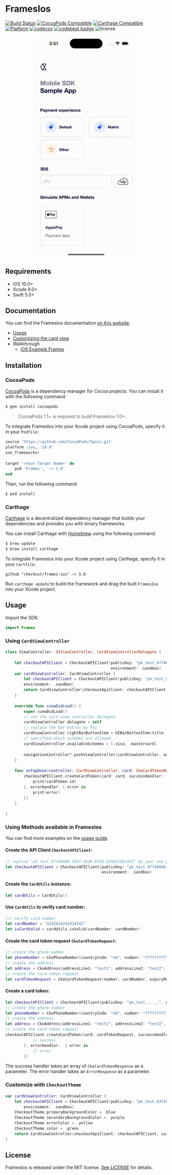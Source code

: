 # FramesIos

[![Build Status](https://travis-ci.org/checkout/frames-ios.svg?branch=master)](https://travis-ci.org/checkout/frames-ios)
[![CocoaPods Compatible](https://img.shields.io/cocoapods/v/Frames.svg)](https://img.shields.io/cocoapods/v/Frames)
[![Carthage Compatible](https://img.shields.io/badge/Carthage-compatible-4BC51D.svg?style=flat)](https://github.com/Carthage/Carthage)
[![Platform](https://img.shields.io/cocoapods/p/Frames.svg?style=flat)]()
[![codecov](https://codecov.io/gh/checkout/frames-ios/branch/master/graph/badge.svg)](https://codecov.io/gh/checkout/frames-ios)
[![codebeat badge](https://codebeat.co/badges/d9bae177-78c1-40bb-94a7-187a7759d549)](https://codebeat.co/projects/github-com-checkout-frames-ios-master)
![license](https://img.shields.io/github/license/checkout/frames-ios.svg)

<p align="center">
	<img src="https://github.com/checkout/frames-ios/blob/master/screenshots/demo-frames-ios.gif?raw=true" width="320" alt="Demo frames ios"/>
</p>

## Requirements

- iOS 10.0+
- Xcode 9.0+
- Swift 5.0+

## Documentation

You can find the FramesIos documentation [on this website](https://checkout.github.io/frames-ios/index.html).

- [Usage](https://checkout.github.io/frames-ios/usage.html)
- [Customizing the card view](https://checkout.github.io/frames-ios/customizing-the-card-view.html)
- Walkthrough
  - [iOS Example Frames](https://checkout.github.io/frames-ios/ios-example-frames.html)

## Installation

### CocoaPods

[CocoaPods](http://cocoapods.org) is a dependency manager for Cocoa projects. You can install it with the following command:

```bash
$ gem install cocoapods
```

> CocoaPods 1.1+ is required to build FramesIos 1.0+.

To integrate FramesIos into your Xcode project using CocoaPods, specify it in your `Podfile`:

```ruby
source 'https://github.com/CocoaPods/Specs.git'
platform :ios, '10.0'
use_frameworks!

target '<Your Target Name>' do
    pod 'Frames', '~> 3.0'
end
```

Then, run the following command:

```bash
$ pod install
```

### Carthage

[Carthage](https://github.com/Carthage/Carthage) is a decentralized dependency manager that builds your dependencies and provides you with binary frameworks.

You can install Carthage with [Homebrew](http://brew.sh/) using the following command:

```bash
$ brew update
$ brew install carthage
```

To integrate FramesIos into your Xcode project using Carthage, specify it in your `Cartfile`:

```ogdl
github "checkout/frames-ios" ~> 3.0
```

Run `carthage update` to build the framework and drag the built `FramesIos` into your Xcode project.

## Usage

Import the SDK:

```swift
import Frames
```

### Using `CardViewController`

```swift
class ViewController: UIViewController, CardViewControllerDelegate {

    let checkoutAPIClient = CheckoutAPIClient(publicKey: "pk_test_6ff46046-30af-41d9-bf58-929022d2cd14",
                                              environment: .sandbox)
    var cardViewController: CardViewController {
        let checkoutAPIClient = CheckoutAPIClient(publicKey: "pk_test_03728582-062b-419c-91b5-63ac2a481e07",
        environment: .sandbox)
        return CardViewController(checkoutApiClient: checkoutAPIClient, cardHolderNameState: .hidden, billingDetailsState: .hidden)
    }

    override func viewDidLoad() {
        super.viewDidLoad()
        // set the card view controller delegate
        cardViewController.delegate = self
        // replace the bar button by Pay
        cardViewController.rightBarButtonItem = UIBarButtonItem(title: "Pay", style: .done, target: nil, action: nil)
        // specified which schemes are allowed
        cardViewController.availableSchemes = [.visa, .mastercard]

        navigationController?.pushViewController(cardViewController, animated: false)
    }

    func onTapDone(controller: CardViewController, card: CkoCardTokenRequest) {
        checkoutAPIClient.createCardToken(card: card, successHandler: { cardToken in
            print(cardToken.id)
        }, errorHandler: { error in
            print(error)
        })
    }

}
```

### Using Methods available in FramesIos

You can find more examples on the [usage guide](https://checkout.github.io/frames-ios/usage.html).

#### Create the API Client `CheckoutAPIClient`:

```swift
// replace "pk_test_6ff46046-30af-41d9-bf58-929022d2cd14" by your own public key
let checkoutAPIClient = CheckoutAPIClient(publicKey: "pk_test_6ff46046-30af-41d9-bf58-929022d2cd14",
                                          environment: .sandbox)
```

#### Create the `CardUtils` instance:

```swift
let cardUtils = CardUtils()
```

#### Use `CardUtils` to verify card number:

```swift
/// verify card number
let cardNumber = "4242424242424242"
let isCardValid = cardUtils.isValid(cardNumber: cardNumber)
```

#### Create the card token request `CkoCardTokenRequest`:

```swift
// create the phone number
let phoneNumber = CkoPhoneNumber(countryCode: "44", number: "7777777777")
// create the address
let address = CkoAddress(addressLine1: "test1", addressLine2: "test2", city: "London", state: "London", zip: "N12345", country: "GB")
// create the card token request
let cardTokenRequest = CkoCardTokenRequest(number: cardNumber, expiryMonth: "07", expiryYear: "22", cvv: "100", name: "Test Customer", billingAddress: address, phone: phoneNumber)
```

#### Create a card token:

```swift
let checkoutAPIClient = CheckoutAPIClient(publicKey: "pk_test_.....", environment: .sandbox)
// create the phone number
let phoneNumber = CkoPhoneNumber(countryCode: "44", number: "7777777777")
// create the address
let address = CkoAddress(addressLine1: "test1", addressLine2: "test2", city: "London", state: "London", zip: "N12345", country: "GB")
// create the card token request
checkoutAPIClient.createCardToken(card: cardTokenRequest, successHandler: { cardToken in
            // success
        }, errorHandler:  { error in
            // error
        })
```

The success handler takes an array of `CkoCardTokenResponse` as a parameter.
The error handler takes an `ErrorResponse` as a parameter.

### Customize with `CheckoutTheme`

```swift
var cardViewController: CardViewController {
    let checkoutAPIClient = CheckoutAPIClient(publicKey: "pk_test_03728582-062b-419c-91b5-63ac2a481e07",
        environment: .sandbox)
    CheckoutTheme.primaryBackgroundColor = .blue
    CheckoutTheme.secondaryBackgroundColor = .purple
    CheckoutTheme.errorColor = .yellow
    CheckoutTheme.color = .green
    return CardViewController(checkoutApiClient: checkoutAPIClient, cardHolderNameState: .hidden, billingDetailsState: .normal)
}
```

## License

FramesIos is released under the MIT license. [See LICENSE](https://github.com/checkout/frames-ios/blob/master/LICENSE) for details.
